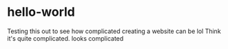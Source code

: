 # hello-world
Testing this out to see how complicated creating a website can be lol
Think it's quite complicated. looks complicated
